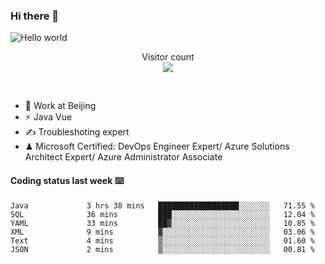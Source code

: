 ### Hi there 👋

<img src="https://raw.githubusercontent.com/sagar-viradiya/sagar-viradiya/master/resources/banner.png" alt="Hello world">
<p align="center"> 
  Visitor count<br/>
  <img src="https://profile-counter.glitch.me/youszoe/count.svg" />
</p>
<br/>

- 🍻 Work at Beijing 
- ⚡ Java Vue
- ✍️ Troubleshoting expert
- ♟  Microsoft Certified: DevOps Engineer Expert/ Azure Solutions Architect Expert/ Azure Administrator Associate

#### Coding status last week ⌨️

<!--START_SECTION:waka-->

```text
Java             3 hrs 38 mins   ██████████████████░░░░░░░   71.55 %
SQL              36 mins         ███░░░░░░░░░░░░░░░░░░░░░░   12.04 %
YAML             33 mins         ██▓░░░░░░░░░░░░░░░░░░░░░░   10.85 %
XML              9 mins          ▓░░░░░░░░░░░░░░░░░░░░░░░░   03.06 %
Text             4 mins          ▒░░░░░░░░░░░░░░░░░░░░░░░░   01.60 %
JSON             2 mins          ▒░░░░░░░░░░░░░░░░░░░░░░░░   00.81 %
```

<!--END_SECTION:waka-->

<br/>
<center><img src="http://ghchart.rshah.org/409ba5/yousazoe" alt="" /></center>


